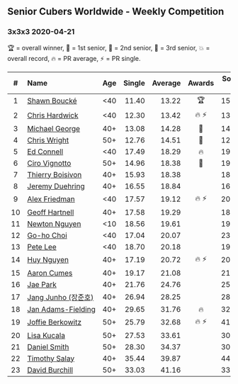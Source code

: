 ## Senior Cubers Worldwide - Weekly Competition
### 3x3x3 2020-04-21

🏆 = overall winner, 🥇 = 1st senior, 🥈 = 2nd senior, 🥉 = 3rd senior, 💥 = overall record, 🔥 = PR average, ⚡ = PR single.

| # | Name | Age | Single | Average | Awards | Solve 1 | Solve 2 | Solve 3 | Solve 4 | Solve 5 | Video |
| :--: | :-- | :--: | --: | --: | :--: | --: | --: | --: | --: | --: | :-- |
| 1 | [<span style="white-space: nowrap">Shawn Boucké</span>](../../persons/shawn_boucke/333.md) | <40 | 11.40 | 13.22 | 🏆 | 15.41 | 11.77 | 12.79 | 11.40 | 15.10 | [Link](https://www.facebook.com/ShawnBoucke/videos/3240886285923132/) |
| 2 | [<span style="white-space: nowrap">Chris Hardwick</span>](../../persons/chris_hardwick/333.md) | <40 | 12.30 | 13.42 | 🔥 ⚡ | 13.95 | 12.76 | 13.55 | 14.75 | 12.30 | [Link](https://www.facebook.com/events/880278499062375/permalink/881086485648243/) |
| 3 | [<span style="white-space: nowrap">Michael George</span>](../../persons/michael_george/333.md) | 40+ | 13.08 | 14.28 | 🥇 | 14.59 | 25.87 | 13.84 | 14.41 | 13.08 | [Link](https://www.facebook.com/events/880278499062375/permalink/884135612009997/) |
| 4 | [<span style="white-space: nowrap">Chris Wright</span>](../../persons/chris_wright/333.md) | 50+ | 12.76 | 14.51 | 🥈 | 12.76 | 15.35 | 14.64 | 22.02 | 13.54 | [Link](https://www.facebook.com/events/880278499062375/permalink/884787265278165/) |
| 5 | [<span style="white-space: nowrap">Ed Connell</span>](../../persons/ed_connell/333.md) | <40 | 17.49 | 18.29 | 🔥 | 19.81 | 17.49 | 17.96 | 19.35 | 17.55 | [Link](https://www.facebook.com/events/880278499062375/permalink/883228898767335/) |
| 6 | [<span style="white-space: nowrap">Ciro Vignotto</span>](../../persons/ciro_vignotto/333.md) | 50+ | 14.96 | 18.38 | 🥉 | 19.02 | 14.96 | 21.60 | 16.36 | 19.75 | [Link](https://www.facebook.com/ciro.vignotto/videos/10221784492137123/) |
| 7 | [<span style="white-space: nowrap">Thierry Boisivon</span>](../../persons/thierry_boisivon/333.md) | 40+ | 15.93 | 18.38 |  | 18.56 | 15.93 | 19.06 | 17.53 | 23.50 | [Link](https://www.facebook.com/events/880278499062375/permalink/881982588891966/) |
| 8 | [<span style="white-space: nowrap">Jeremy Duehring</span>](../../persons/jeremy_duehring/333.md) | 40+ | 16.55 | 18.84 |  | 16.55 | 20.34 | 18.40 | 19.02 | 19.10 | [Link](https://www.facebook.com/events/880278499062375/permalink/882477718842453/) |
| 9 | [<span style="white-space: nowrap">Alex Friedman</span>](../../persons/alex_friedman/333.md) | <40 | 17.57 | 19.12 | 🔥 ⚡ | 20.52 | 22.53 | 19.25 | 17.57 | 17.60 | [Link](https://www.facebook.com/events/880278499062375/permalink/883238492099709/) |
| 10 | [<span style="white-space: nowrap">Geoff Hartnell</span>](../../persons/geoff_hartnell/333.md) | 40+ | 17.58 | 19.29 |  | 18.23 | 18.23 | 25.73 | 21.43 | 17.58 | [Link](https://www.facebook.com/events/880278499062375/permalink/884956875261204/) |
| 11 | [<span style="white-space: nowrap">Newton Nguyen</span>](../../persons/newton_nguyen/333.md) | <10 | 18.56 | 19.61 |  | 19.06 | 20.15 | 19.63 | 23.45 | 18.56 | [Link](https://www.facebook.com/events/880278499062375/permalink/881358878954337/) |
| 12 | [<span style="white-space: nowrap">Go-ho Choi</span>](../../persons/go_ho_choi/333.md) | <40 | 17.04 | 20.07 |  | 23.97 | 19.75 | 17.04 | 22.10 | 18.36 | [Link](https://www.facebook.com/events/880278499062375/permalink/884680935288798/) |
| 13 | [<span style="white-space: nowrap">Pete Lee</span>](../../persons/pete_lee/333.md) | <40 | 18.70 | 20.18 |  | 19.90 | 23.83 | 20.95 | 19.70 | 18.70 | [Link](https://www.facebook.com/events/880278499062375/permalink/884138125343079/) |
| 14 | [<span style="white-space: nowrap">Huy Nguyen</span>](../../persons/huy_nguyen/333.md) | 40+ | 17.19 | 20.72 | 🔥 ⚡ | 20.90 | 21.31 | 17.19 | 24.36 | 19.96 | [Link](https://www.facebook.com/events/880278499062375/permalink/881358878954337/) |
| 15 | [<span style="white-space: nowrap">Aaron Cumes</span>](../../persons/aaron_cumes/333.md) | 40+ | 19.17 | 21.08 |  | 21.61 | 19.17 | 21.34 | 20.29 | 22.47 | [Link](https://www.facebook.com/events/880278499062375/permalink/881697385587153/) |
| 16 | [<span style="white-space: nowrap">Jae Park</span>](../../persons/jae_park/333.md) | 40+ | 21.76 | 24.76 |  | 25.41 | 24.38 | 26.25 | 24.49 | 21.76 | [Link](https://www.facebook.com/events/880278499062375/permalink/881342645622627/) |
| 17 | [<span style="white-space: nowrap">Jang Junho (장준호)</span>](../../persons/jang_junho/333.md) | 40+ | 26.94 | 28.25 |  | 28.71 | 30.98 | 29.07 | 26.98 | 26.94 | [Link](https://www.facebook.com/events/880278499062375/permalink/884489028641322/) |
| 18 | [<span style="white-space: nowrap">Jan Adams-Fielding</span>](../../persons/jan_adams_fielding/333.md) | 40+ | 29.65 | 31.76 | 🔥 | 32.25 | 29.65 | 45.30 | 33.14 | 29.88 | [Link](https://www.facebook.com/events/880278499062375/permalink/884249048665320/) |
| 19 | [<span style="white-space: nowrap">Joffie Berkowitz</span>](../../persons/joffie_berkowitz/333.md) | 50+ | 25.79 | 32.68 | 🔥 ⚡ | 41.46 | 31.26 | 38.47 | 25.79 | 28.33 | [Link](https://www.facebook.com/events/880278499062375/permalink/884736665283225/) |
| 20 | [<span style="white-space: nowrap">Lisa Kucala</span>](../../persons/lisa_kucala/333.md) | 50+ | 27.53 | 33.61 |  | 30.84 | 39.14 | 39.86 | 30.85 | 27.53 | [Link](https://www.facebook.com/events/880278499062375/permalink/884904821933076/) |
| 21 | [<span style="white-space: nowrap">Daniel Smith</span>](../../persons/daniel_smith/333.md) | 50+ | 28.30 | 34.37 |  | 30.91 | 40.18 | 32.03 | 40.62 | 28.30 | [Link](https://www.facebook.com/events/880278499062375/permalink/885061715250720/) |
| 22 | [<span style="white-space: nowrap">Timothy Salay</span>](../../persons/timothy_salay/333.md) | 40+ | 35.44 | 39.87 |  | 44.43 | 39.08 | 35.44 | 36.16 | 44.37 | [Link](https://www.facebook.com/events/880278499062375/permalink/881701672253391/) |
| 23 | [<span style="white-space: nowrap">David Burchill</span>](../../persons/david_burchill/333.md) | 50+ | 33.03 | 41.16 |  | 33.03 | 45.61 | 43.93 | 35.11 | 44.46 | [Link](https://www.facebook.com/events/880278499062375/permalink/884812808608944/) |

<!-- Global site tag (gtag.js) - Google Analytics -->
<script async src="https://www.googletagmanager.com/gtag/js?id=UA-86348435-3"></script>
<script>window.dataLayer = window.dataLayer || []; function gtag() {dataLayer.push(arguments);} gtag('js', new Date()); gtag('config', 'UA-86348435-3');</script>
